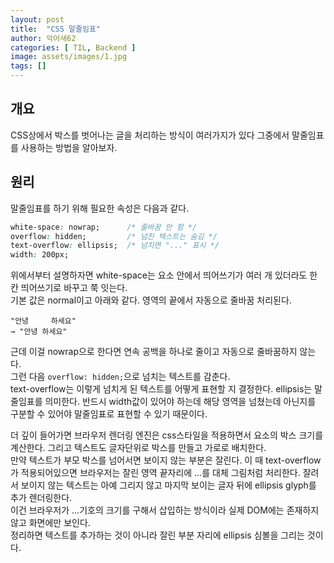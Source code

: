 ```yaml
---
layout: post
title:  "CSS 말줄임표"
author: 악어새62
categories: [ TIL, Backend ]
image: assets/images/1.jpg
tags: []
---
```

## 개요

CSS상에서 박스를 벗어나는 글을 처리하는 방식이 여러가지가 있다 그중에서 말줄임표를 사용하는 방법을 알아보자.

## 원리

말줄임표를 하기 위해 필요한 속성은 다음과 같다.
```css
white-space: nowrap;      /* 줄바꿈 안 함 */
overflow: hidden;         /* 넘친 텍스트는 숨김 */
text-overflow: ellipsis;  /* 넘치면 "..." 표시 */
width: 200px; 
```
위에서부터 설명하자면 white-space는 요소 안에서 띄어쓰기가 여러 개 있더라도 한 칸 띄어쓰기로 바꾸고 쭉 잇는다.  
기본 값은 normal이고 아래와 같다. 영역의 끝에서 자동으로 줄바꿈 처리된다.
```
"안녕     하세요"
→ "안녕 하세요"
```
근데 이걸 nowrap으로 한다면 연속 공백을 하나로 줄이고 자동으로 줄바꿈하지 않는다.  
그런 다음 `overflow: hidden;`으로 넘치는 텍스트를 감춘다.  
text-overflow는 이렇게 넘치게 된 텍스트를 어떻게 표현할 지 결정한다. ellipsis는 말줄임표를 의미한다. 
반드시 width값이 있어야 하는데 해당 영역을 넘쳤는데 아닌지를 구분할 수 있어야 말줄임표로 표현할 수 있기 때문이다.

더 깊이 들어가면 브라우저 렌더링 엔진은 css스타일을 적용하면서 요소의 박스 크기를 계산한다. 그리고 텍스트도 글자단위로 박스를 만들고 가로로 배치한다.  
만약 텍스트가 부모 박스를 넘어서면 보이지 않는 부분은 잘린다. 이 때 text-overflow가 적용되어있으면 브라우저는 잘린 영역 끝자리에 ...를 대체 그림처럼 처리한다.
잘려서 보이지 않는 텍스트는 아예 그리지 않고 마지막 보이는 글자 뒤에 ellipsis glyph를 추가 렌더링한다.  
이건 브라우저가 ...기호의 크기를 구해서 삽입하는 방식이라 실제 DOM에는 존재하지 않고 화면에만 보인다.  
정리하면 텍스트를 추가하는 것이 아니라 잘린 부분 자리에 ellipsis 심볼을 그리는 것이다.
